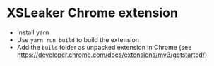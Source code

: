 # XSLeaker Chrome extension
- Install yarn
- Use ``yarn run build`` to build the extension
- Add the ``build`` folder as unpacked extension in Chrome (see https://developer.chrome.com/docs/extensions/mv3/getstarted/)